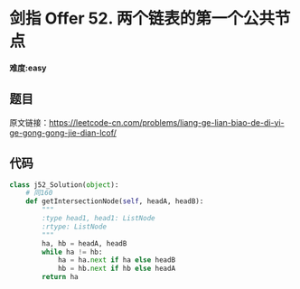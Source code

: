 # 剑指 Offer 52. 两个链表的第一个公共节点
**难度:easy**
## 题目
原文链接：https://leetcode-cn.com/problems/liang-ge-lian-biao-de-di-yi-ge-gong-gong-jie-dian-lcof/


## 代码
```python
class j52_Solution(object):
    # 同160
    def getIntersectionNode(self, headA, headB):
        """
        :type head1, head1: ListNode
        :rtype: ListNode
        """
        ha, hb = headA, headB
        while ha != hb:
            ha = ha.next if ha else headB
            hb = hb.next if hb else headA
        return ha
```
